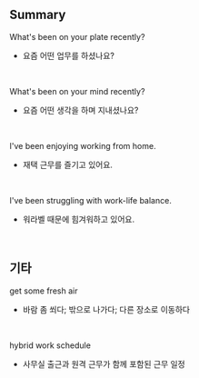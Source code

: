 ## Summary

What's been on your plate recently?
- 요즘 어떤 업무를 하셨나요?

<br>

What's been on your mind recently?
- 요즘 어떤 생각을 하며 지내셨나요?

<br>

I've been enjoying working from home.
- 재택 근무를 즐기고 있어요.

<br>

I've been struggling with work-life balance.
- 워라벨 때문에 힘겨워하고 있어요.

<br>

## 기타

get some fresh air
- 바람 좀 쐬다; 밖으로 나가다; 다른 장소로 이동하다

<br>

hybrid work schedule
- 사무실 출근과 원격 근무가 함께 포함된 근무 일정
